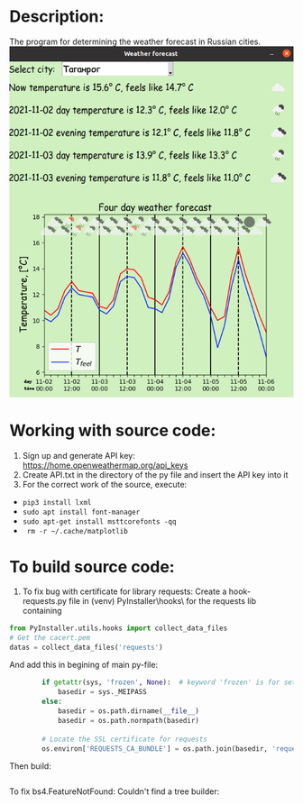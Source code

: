 # Description:
The program for determining the weather forecast in Russian cities.
![Screenshot](Interface.png)

# Working with source code:
1) Sign up and generate API key: https://home.openweathermap.org/api_keys
2) Create API.txt in the directory of the py file and insert the API key into it
3) For the correct work of the source, execute: 
* ```pip3 install lxml```
* ```sudo apt install font-manager```
* ```sudo apt-get install msttcorefonts -qq```
* ``` rm -r ~/.cache/matplotlib```

# To build source code:

1) To fix bug with certificate for library requests:
Create a hook-requests.py file in (venv) PyInstaller\hooks\ for the requests lib containing
```Python
from PyInstaller.utils.hooks import collect_data_files
# Get the cacert.pem
datas = collect_data_files('requests')
```
And add this in begining of main py-file:
```Python
        if getattr(sys, 'frozen', None):  # keyword 'frozen' is for setting basedir while in onefile mode in pyinstaller
            basedir = sys._MEIPASS
        else:
            basedir = os.path.dirname(__file__)
            basedir = os.path.normpath(basedir)

        # Locate the SSL certificate for requests
        os.environ['REQUESTS_CA_BUNDLE'] = os.path.join(basedir, 'requests', 'cacert.pem')
```

Then build:
```pyinstaller --onefile --add-data "Temp/API.txt:."  Weather_v6.py
```

To fix bs4.FeatureNotFound: Couldn't find a tree builder:



